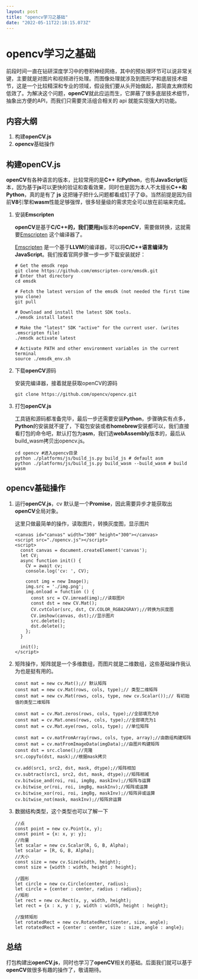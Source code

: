 ```yaml
---
layout: post
title: "opencv学习之基础"
date: "2022-05-11T22:18:15.073Z"
---
```

opencv学习之基础
===========

前段时间一直在钻研深度学习中的卷积神经网络，其中的预处理环节可以说非常关键，主要就是对图片和视频进行处理。而图像处理就涉及到图形学和底层技术细节，这是一个比较精深和专业的领域，假设我们要从头开始做起，那简直太麻烦和低效了。为解决这个问题，**openCV**就此应运而生，它屏蔽了很多底层技术细节，抽象出方便的API，而我们只需要灵活组合相关的 api 就能实现强大的功能。

内容大纲
----

1.  构建**openCV.js**
2.  **opencv**基础操作

构建openCV.js
-----------

**openCV**有各种语言的版本，比较常用的是**C++** 和**Python**，也有**JavaScript**版本，因为基于**js**可以更快的验证和查看效果，同时也是因为本人不太擅长**C++**和**Python**，真的是有了 **js** 这把锤子把什么问题都看成钉子了😄。当然前提是因为目前**V8**引擎和**wasm**性能足够强悍，很多轻量级的需求完全可以放在前端来完成。

1.  安装**Emscripten**
    
    **openCV**是基于**C/C++**的，我们要用**js**版本的**openCV**，需要做转换，这就需要[Emscripten](https://emscripten.org/) 这个编译器了。
    
    [Emscripten](https://emscripten.org/) 是一个基于**LLVM**的编译器，可以将**C/C++**语言编译为**JavaScript**。我们按着官网步骤一步一步下载安装就好：
    
        # Get the emsdk repo
        git clone https://github.com/emscripten-core/emsdk.git
        # Enter that directory
        cd emsdk
        
        # Fetch the latest version of the emsdk (not needed the first time you clone)
        git pull
        
        # Download and install the latest SDK tools.
        ./emsdk install latest
        
        # Make the "latest" SDK "active" for the current user. (writes .emscripten file)
        ./emsdk activate latest
        
        # Activate PATH and other environment variables in the current terminal
        source ./emsdk_env.sh
        
    
2.  下载**openCV**源码
    
    安装完编译器，接着就是获取openCV的源码
    
        git clone https://github.com/opencv/opencv.git
        
    
3.  打包**openCV.js**
    
    工具链和源码都准备完毕，最后一步还需要安装**Python**，步骤确实有点多，**Python**的安装就不提了，下载包安装或者**homebrew**安装都可以，我们直接看打包的命令吧，默认打包为**asm**，我们选**webAssembly**版本的，最后从build\_wasm拷贝出opencv.js。
    
        cd opencv #进入opencv目录
        python ./platforms/js/build_js.py build_js # default asm
        python ./platforms/js/build_js.py build_wasm --build_wasm # build wasm
        
    

opencv基础操作
----------

1.  运行**openCV.js**，cv 默认是一个**Promise**，因此需要异步才能获取出**openCV**全局对象。
    
    这里只做最简单的操作，读取图片，转换灰度图，显示图片
    
        <canvas id="canvas" width="300" height="300"></canvas>
        <script src="./opencv.js"></script>
        <script>
          const canvas = document.createElement('canvas');
          let CV;
          async function init() {
            CV = await cv;
            console.log('cv: ', CV);
        
            const img = new Image();
            img.src = './img.png';
            img.onload = function () {
              const src = CV.imread(img);//读取图片
              const dst = new CV.Mat();
              CV.cvtColor(src, dst, CV.COLOR_RGBA2GRAY);//转换为灰度图
              CV.imshow(canvas, dst);//显示图片
              src.delete();
              dst.delete();
            };
          }
          
          init();
        </script> 
        
    
2.  矩阵操作，矩阵就是一个多维数组，而图片就是二维数组，这些基础操作我认为也是挺有用的。
    
        const mat = new cv.Mat();// 默认矩阵
        const mat = new cv.Mat(rows, cols, type);// 类型二维矩阵
        const mat = new cv.Mat(rows, cols, type, new cv.Scalar());// 有初始值的类型二维矩阵
        
        const mat = cv.Mat.zeros(rows, cols, type);//全部填充为0
        const mat = cv.Mat.ones(rows, cols, type);//全部填充为1
        const mat = cv.Mat.eye(rows, cols, type); //单位矩阵
        
        const mat = cv.matFromArray(rows, cols, type, array);//由数组构建矩阵
        const mat = cv.matFromImageData(imgData);//由图片构建矩阵
        const dst = src.clone();//克隆
        src.copyTo(dst, mask);//根据mask拷贝
        
        cv.add(src1, src2, dst, mask, dtype);//矩阵相加
        cv.subtract(src1, src2, dst, mask, dtype);//矩阵相减
        cv.bitwise_and(roi, roi, imgBg, maskInv);//矩阵与运算
        cv.bitwise_or(roi, roi, imgBg, maskInv);//矩阵或运算
        cv.bitwise_xor(roi, roi, imgBg, maskInv);//矩阵异或运算
        cv.bitwise_not(mask, maskInv);//矩阵非运算
        
    
3.  数据结构类型，这个类型也可以了解一下
    
        //点
        const point = new cv.Point(x, y);
        const point = {x: x, y: y};
        //向量
        let scalar = new cv.Scalar(R, G, B, Alpha);
        let scalar = [R, G, B, Alpha];
        //大小
        const size = new cv.Size(width, height);
        const size = {width : width, height : height};
        
        //圆形
        let circle = new cv.Circle(center, radius);
        let circle = {center : center, radius : radius};
        //矩形
        let rect = new cv.Rect(x, y, width, height);
        let rect = {x : x, y : y, width : width, height : height};
        
        //旋转矩形
        let rotatedRect = new cv.RotatedRect(center, size, angle);
        let rotatedRect = {center : center, size : size, angle : angle};
        
    

总结
--

打包构建出**openCV.js**，同时也学习了**openCV**相关的基础。后面我们就可以基于**openCV**做很多有趣的操作了，敬请期待。